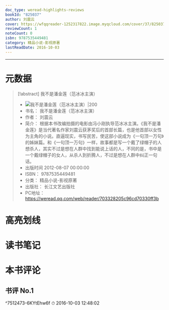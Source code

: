```yaml
---
doc_type: weread-highlights-reviews
bookId: "825037"
author: 刘震云
cover: https://wfqqreader-1252317822.image.myqcloud.com/cover/37/825037/t7_825037.jpg
reviewCount: 1
noteCount: 0
isbn: 9787535449481
category: 精品小说-影视原著
lastReadDate: 2016-10-03
---
```


---
# 元数据
> [!abstract] 我不是潘金莲（范冰冰主演）
> - ![ 我不是潘金莲（范冰冰主演）|200](https://wfqqreader-1252317822.image.myqcloud.com/cover/37/825037/t7_825037.jpg)
> - 书名： 我不是潘金莲（范冰冰主演）
> - 作者： 刘震云
> - 简介： 根据本书改编拍摄的电影由冯小刚执导范冰冰主演。《我不是潘金莲》是当代著名作家刘震云获茅奖后的首部长篇，也是他首部以女性为主角的小说。直逼现实，书写民苦，使这部小说成为《一句顶一万句》的姊妹篇。和《一句顶一万句》一样，故事都是写一个戴了绿帽子的人想杀人，其实不过是想在人群中找到能说上话的人，不同的是，书中是一个戴绿帽子的女人，从杀人到折腾人，不过是想在人群中纠正一句话。
> - 出版时间 2012-08-07 00:00:00
> - ISBN： 9787535449481
> - 分类： 精品小说-影视原著
> - 出版社： 长江文艺出版社
> - PC地址：https://weread.qq.com/web/reader/703328205c96cd70330ff3b

# 高亮划线

# 读书笔记

# 本书评论

## 书评 No.1 
 ^7512473-6KYtEhw6f
⏱ 2016-10-03 12:48:02
